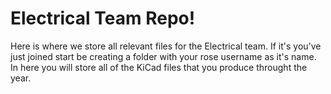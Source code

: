 # Electrical Team Repo!

Here is where we store all relevant files for the Electrical team. If it's you've just joined start be creating a folder with your rose username as it's name. In here you will store all of the KiCad files that you produce throught the year.